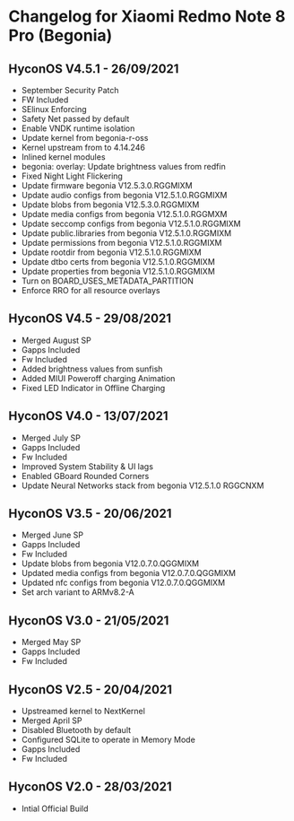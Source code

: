# Changelog for Xiaomi Redmo Note 8 Pro (Begonia)

## HyconOS V4.5.1 - 26/09/2021
- September Security Patch
- FW Included
- SElinux Enforcing
- Safety Net passed by default
- Enable VNDK runtime isolation 
- Update kernel from begonia-r-oss
- Kernel upstream from to 4.14.246
- Inlined kernel modules
- begonia: overlay: Update brightness values from redfin
- Fixed Night Light Flickering
- Update firmware begonia V12.5.3.0.RGGMIXM
- Update audio configs from begonia V12.5.1.0.RGGMIXM 
- Update blobs from begonia V12.5.3.0.RGGMIXM 
- Update media configs from begonia V12.5.1.0.RGGMXM
- Update seccomp configs from begonia V12.5.1.0.RGGMIXM
- Update public.libraries from begonia V12.5.1.0.RGGMIXM
- Update permissions from begonia V12.5.1.0.RGGMIXM
- Update rootdir from begonia V12.5.1.0.RGGMIXM 
- Update dtbo certs from begonia V12.5.1.0.RGGMIXM
- Update properties from begonia V12.5.1.0.RGGMIXM 
- Turn on BOARD_USES_METADATA_PARTITION
- Enforce RRO for all resource overlays

## HyconOS V4.5 - 29/08/2021
- Merged August SP 
- Gapps Included
- Fw Included﻿
- Added brightness values from sunfish 
- Added MIUI Poweroff charging Animation
- Fixed LED Indicator in Offline Charging 

## HyconOS V4.0 - 13/07/2021
- Merged July SP 
- Gapps Included
- Fw Included﻿
- Improved System Stability & UI lags
- Enabled GBoard Rounded Corners
- Update Neural Networks stack from begonia V12.5.1.0 RGGCNXM

## HyconOS V3.5 - 20/06/2021
- Merged June SP 
- Gapps Included
- Fw Included﻿
- Update blobs from begonia V12.0.7.0.QGGMIXM 
- Updated media configs from begonia V12.0.7.0.QGGMIXM 
- Updated nfc configs from begonia V12.0.7.0.QGGMIXM
- Set arch variant to ARMv8.2-A

## HyconOS V3.0 - 21/05/2021
- Merged May SP 
- Gapps Included
- Fw Included﻿

## HyconOS V2.5 - 20/04/2021

- Upstreamed kernel to NextKernel
- Merged April SP
- Disabled Bluetooth by default
- Configured SQLite to operate in Memory Mode
- Gapps Included
- Fw Included﻿
 
## HyconOS V2.0 - 28/03/2021

- Intial Official Build
